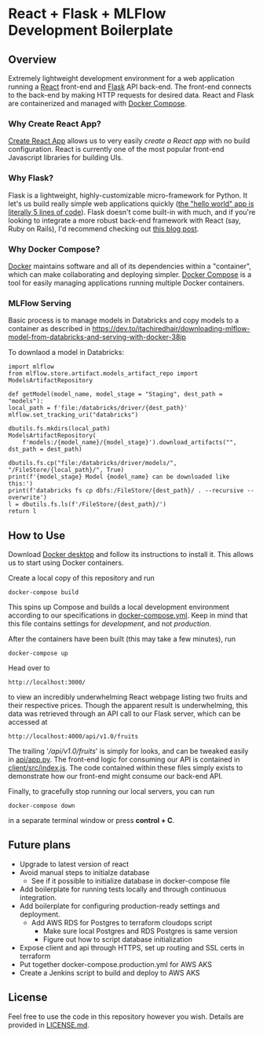 # React + Flask + MLFlow Development Boilerplate

## Overview
Extremely lightweight development environment for a web application
running a [React](https://reactjs.org/) front-end and 
[Flask](http://flask.pocoo.org/) API back-end. The 
front-end connects to the back-end by making HTTP requests for
desired data. React and Flask are containerized and managed with 
[Docker Compose](https://docs.docker.com/compose/).

### Why Create React App?
[Create React App](https://facebook.github.io/create-react-app/) allows 
us to very easily *create a React app* with no build configuration. React is 
currently one of the most popular front-end Javascript libraries for 
building UIs.

### Why Flask?
Flask is a lightweight, highly-customizable micro-framework for Python. It let's
us build really simple web applications quickly ([the "hello world" app is literally 5 
lines of code](http://flask.pocoo.org/docs/1.0/quickstart/#a-minimal-application)).
Flask doesn't come built-in with much, and if you're looking to integrate a more 
robust back-end framework with React (say, Ruby on Rails), I'd recommend checking
out [this blog post](https://medium.com/superhighfives/a-top-shelf-web-stack-rails-5-api-activeadmin-create-react-app-de5481b7ec0b).

### Why Docker Compose?
[Docker](https://www.docker.com/) maintains software and all of its dependencies within a "container",
which can make collaborating and deploying simpler. [Docker Compose](https://docs.docker.com/compose/)
is a tool for easily managing applications running multiple Docker containers. 

### MLFlow Serving
Basic process is to manage models in Databricks and copy models to a container as described in https://dev.to/itachiredhair/downloading-mlflow-model-from-databricks-and-serving-with-docker-38ip

To downlaod a model in Databricks:

    import mlflow
    from mlflow.store.artifact.models_artifact_repo import ModelsArtifactRepository

    def getModel(model_name, model_stage = "Staging", dest_path = "models"):
    local_path = f'file:/databricks/driver/{dest_path}'
    mlflow.set_tracking_uri("databricks")
    
    dbutils.fs.mkdirs(local_path)
    ModelsArtifactRepository(
        f'models:/{model_name}/{model_stage}').download_artifacts("", dst_path = dest_path)

    dbutils.fs.cp("file:/databricks/driver/models/", "/FileStore/{local_path}/", True)
    print(f'{model_stage} Model {model_name} can be downloaded like this:')
    print(f'databricks fs cp dbfs:/FileStore/{dest_path}/ . --recursive --overwrite')
    l = dbutils.fs.ls(f'/FileStore/{dest_path}/')
    return l

## How to Use
Download [Docker desktop](https://www.docker.com/products/docker-desktop) and follow its
 instructions to install it. This allows us to start using Docker containers.
 
Create a local copy of this repository and run

    docker-compose build
    
This spins up Compose and builds a local development environment according to 
our specifications in [docker-compose.yml](docker-compose.yml). Keep in mind that 
this file contains settings for *development*, and not *production*.

After the containers have been built (this may take a few minutes), run

    docker-compose up
    
Head over to

    http://localhost:3000/ 
    
to view an incredibly underwhelming React webpage listing two fruits and their
respective prices. 
Though the apparent result is underwhelming, this data was retrieved through an API call
 to our Flask server, which can be accessed at

    http://localhost:4000/api/v1.0/fruits
    
The trailing '*/api/v1.0/fruits*' is simply for looks, and can be tweaked easily
in [api/app.py](api/app.py). The front-end logic for consuming our API is
contained in [client/src/index.js](client/src/index.js). The code contained within
these files simply exists to demonstrate how our front-end might consume our back-end
API.

Finally, to gracefully stop running our local servers, you can run
 
    docker-compose down

in a separate terminal window or press __control + C__.

## Future plans
* Upgrade to latest version of react
* Avoid manual steps to initialze database
    * See if it possible to initialize database in docker-compose file
* Add boilerplate for running tests locally and through continuous integration.
* Add boilerplate for configuring production-ready settings and deployment.
    * Add AWS RDS for Postgres to terraform cloudops script
        * Make sure local Postgres and RDS Postgres is same version
        * Figure out how to script database initialization
* Expose client and api through HTTPS, set up routing and SSL certs in terraform
* Put together docker-compose.production.yml for AWS AKS
* Create a Jenkins script to build and deploy to AWS AKS

## License
Feel free to use the code in this repository however you wish. Details are provided in
[LICENSE.md](LICENSE.md).


